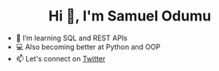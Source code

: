 <h1 align="center">Hi 👋, I'm Samuel Odumu</h1>

- 👀 I’m learning SQL and REST APIs
- 💻 Also becoming better at Python and OOP
- 📫 Let's connect on [Twitter](https://twitter.com/SamuelOdumu)
